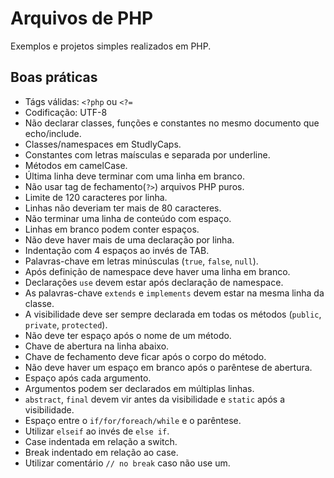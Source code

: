 # Arquivos de PHP
Exemplos e projetos simples realizados em PHP.

## Boas práticas
- Tágs válidas: `<?php` ou `<?=`
- Codificação: UTF-8
- Não declarar classes, funções e constantes no mesmo documento que echo/include.
- Classes/namespaces em StudlyCaps.
- Constantes com letras maísculas e separada por underline.
- Métodos em camelCase.
- Última linha deve terminar com uma linha em branco.
- Não usar tag de fechamento(`?>`) arquivos PHP puros.
- Limite de 120 caracteres por linha.
- Linhas não deveriam ter mais de 80 caracteres.
- Não terminar uma linha de conteúdo com espaço.
- Linhas em branco podem conter espaços.
- Não deve haver mais de uma declaração por linha.
- Indentação com 4 espaços ao invés de TAB.
- Palavras-chave em letras minúsculas (`true`, `false`, `null`).
- Após definição de namespace deve haver uma linha em branco.
- Declarações `use` devem estar após declaração de namespace.
- As palavras-chave `extends` e `implements` devem estar na mesma linha da classe.
- A visibilidade deve ser sempre declarada em todas os métodos (`public`, `private`, `protected`).
- Não deve ter espaço após o nome de um método.
- Chave de abertura na linha abaixo.
- Chave de fechamento deve ficar após o corpo do método.
- Não deve haver um espaço em branco após o parêntese de abertura.
- Espaço após cada argumento.
- Argumentos podem ser declarados em múltiplas linhas.
- `abstract`, `final` devem vir antes da visibilidade e `static` após a visibilidade.
- Espaço entre o `if/for/foreach/while` e o parêntese.
- Utilizar `elseif` ao invés de `else if`.
- Case indentada em relação a switch.
- Break indentado em relação ao case.
- Utilizar comentário `// no break` caso não use um.